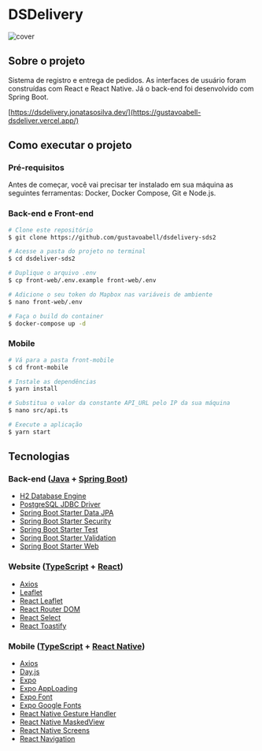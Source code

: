 # DSDelivery
![cover](https://raw.githubusercontent.com/jonatasosilva/dsdeliver-sds2/master/assets/cover.gif)

## Sobre o projeto
Sistema de registro e entrega de pedidos. As interfaces de usuário foram
construídas com React e React Native. Já o back-end foi desenvolvido com
Spring Boot.

[https://dsdelivery.jonatasosilva.dev/](https://gustavoabell-dsdeliver.vercel.app/)

## Como executar o projeto
### Pré-requisitos
Antes de começar, você vai precisar ter instalado em sua máquina as seguintes ferramentas: Docker, Docker Compose, Git e Node.js.

### Back-end e Front-end
```bash
# Clone este repositório
$ git clone https://github.com/gustavoabell/dsdelivery-sds2

# Acesse a pasta do projeto no terminal
$ cd dsdeliver-sds2

# Duplique o arquivo .env
$ cp front-web/.env.example front-web/.env

# Adicione o seu token do Mapbox nas variáveis de ambiente
$ nano front-web/.env

# Faça o build do container
$ docker-compose up -d
```

### Mobile
```bash
# Vá para a pasta front-mobile
$ cd front-mobile

# Instale as dependências
$ yarn install

# Substitua o valor da constante API_URL pelo IP da sua máquina
$ nano src/api.ts 

# Execute a aplicação
$ yarn start
```

## Tecnologias
### Back-end ([Java](https://www.oracle.com/br/java/) + [Spring Boot](https://spring.io/projects/spring-boot))
- [H2 Database Engine](https://www.h2database.com/)
- [PostgreSQL JDBC Driver](https://jdbc.postgresql.org/)
- [Spring Boot Starter Data JPA](https://spring.io/guides/gs/accessing-data-jpa/)
- [Spring Boot Starter Security](https://spring.io/guides/gs/securing-web/)
- [Spring Boot Starter Test](https://spring.io/guides/gs/testing-web/)
- [Spring Boot Starter Validation](https://spring.io/guides/gs/validating-form-input/)
- [Spring Boot Starter Web](https://spring.io/guides/gs/spring-boot/)

### Website ([TypeScript](https://www.typescriptlang.org/) + [React](https://reactjs.org/))
- [Axios](https://github.com/axios/axios)
- [Leaflet](https://leafletjs.com/)
- [React Leaflet](https://react-leaflet.js.org/)
- [React Router DOM](https://reactrouter.com/)
- [React Select](https://react-select.com/)
- [React Toastify](https://fkhadra.github.io/react-toastify/introduction)

### Mobile ([TypeScript](https://www.typescriptlang.org/) + [React Native](https://reactnative.dev/))
- [Axios](https://github.com/axios/axios)
- [Day.js](https://day.js.org/)
- [Expo](https://expo.io/)
- [Expo AppLoading](https://docs.expo.io/versions/latest/sdk/app-loading/)
- [Expo Font](https://docs.expo.io/versions/latest/sdk/font/)
- [Expo Google Fonts](https://docs.expo.io/guides/using-custom-fonts/)
- [React Native Gesture Handler](https://github.com/software-mansion/react-native-gesture-handler)
- [React Native MaskedView](https://github.com/react-native-masked-view/masked-view)
- [React Native Screens](https://github.com/software-mansion/react-native-screens)
- [React Navigation](https://reactnavigation.org/)
